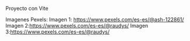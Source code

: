 Proyecto con Vite

Imagenes Pexels:
Imagen 1: https://www.pexels.com/es-es/@ash-122861/
Imagen 2:https://www.pexels.com/es-es/@raudys/
Imagen 3:https://www.pexels.com/es-es/@raudys/

